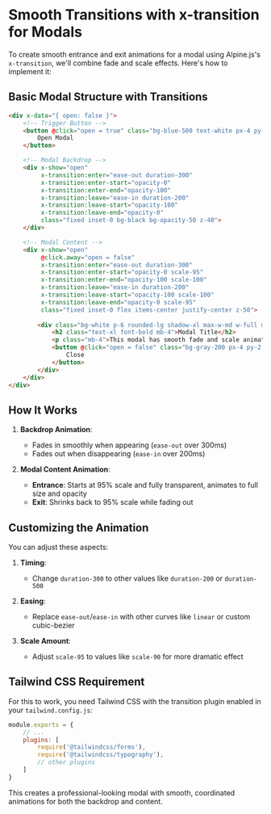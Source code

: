 # Smooth Transitions with x-transition for Modals

To create smooth entrance and exit animations for a modal using Alpine.js's `x-transition`, we'll combine fade and scale effects. Here's how to implement it:

## Basic Modal Structure with Transitions

```html
<div x-data="{ open: false }">
    <!-- Trigger Button -->
    <button @click="open = true" class="bg-blue-500 text-white px-4 py-2 rounded">
        Open Modal
    </button>

    <!-- Modal Backdrop -->
    <div x-show="open"
         x-transition:enter="ease-out duration-300"
         x-transition:enter-start="opacity-0"
         x-transition:enter-end="opacity-100"
         x-transition:leave="ease-in duration-200"
         x-transition:leave-start="opacity-100"
         x-transition:leave-end="opacity-0"
         class="fixed inset-0 bg-black bg-opacity-50 z-40">
    </div>

    <!-- Modal Content -->
    <div x-show="open"
         @click.away="open = false"
         x-transition:enter="ease-out duration-300"
         x-transition:enter-start="opacity-0 scale-95"
         x-transition:enter-end="opacity-100 scale-100"
         x-transition:leave="ease-in duration-200"
         x-transition:leave-start="opacity-100 scale-100"
         x-transition:leave-end="opacity-0 scale-95"
         class="fixed inset-0 flex items-center justify-center z-50">
        
        <div class="bg-white p-6 rounded-lg shadow-xl max-w-md w-full mx-4">
            <h2 class="text-xl font-bold mb-4">Modal Title</h2>
            <p class="mb-4">This modal has smooth fade and scale animations!</p>
            <button @click="open = false" class="bg-gray-200 px-4 py-2 rounded">
                Close
            </button>
        </div>
    </div>
</div>
```

## How It Works

1. **Backdrop Animation**:
   - Fades in smoothly when appearing (`ease-out` over 300ms)
   - Fades out when disappearing (`ease-in` over 200ms)

2. **Modal Content Animation**:
   - **Entrance**: Starts at 95% scale and fully transparent, animates to full size and opacity
   - **Exit**: Shrinks back to 95% scale while fading out

## Customizing the Animation

You can adjust these aspects:

1. **Timing**:
   - Change `duration-300` to other values like `duration-200` or `duration-500`

2. **Easing**:
   - Replace `ease-out`/`ease-in` with other curves like `linear` or custom cubic-bezier

3. **Scale Amount**:
   - Adjust `scale-95` to values like `scale-90` for more dramatic effect

## Tailwind CSS Requirement

For this to work, you need Tailwind CSS with the transition plugin enabled in your `tailwind.config.js`:

```js
module.exports = {
    // ...
    plugins: [
        require('@tailwindcss/forms'),
        require('@tailwindcss/typography'),
        // other plugins
    ]
}
```

This creates a professional-looking modal with smooth, coordinated animations for both the backdrop and content.